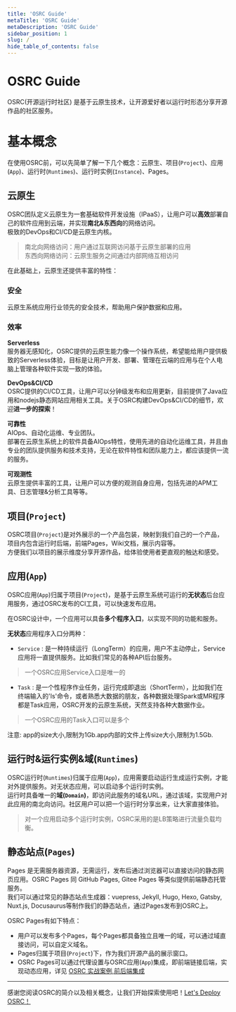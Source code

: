 ```yaml
---
title: 'OSRC Guide'
metaTitle: 'OSRC Guide'
metaDescription: 'OSRC Guide'
sidebar_position: 1
slug: /
hide_table_of_contents: false
---
```


# OSRC Guide

OSRC(开源运行时社区) 是基于云原生技术，让开源爱好者以运行时形态分享开源作品的社区服务。

# 基本概念

在使用OSRC前，可以先简单了解一下几个概念：云原生、项目(`Project`)、应用(`App`)、运行时(`Runtimes`)、运行时实例(`Instance`)、Pages。

## 云原生

OSRC团队定义云原生为一套基础软件开发设施（IPaaS），让用户可以**高效**部署自己的软件应用到云端，并实现**南北&东西向**的网络访问。   
极致的DevOps和CI/CD是云原生内核。

> 南北向网络访问：用户通过互联网访问基于云原生部署的应用    
> 东西向网络访问：云原生服务之间通过内部网络互相访问

在此基础上，云原生还提供丰富的特性：

### 安全
云原生系统应用行业领先的安全技术，帮助用户保护数据和应用。

### 效率
**Serverless**     
服务器无感知化，OSRC提供的云原生能力像一个操作系统，希望能给用户提供极致的Serverless体验，目标是让用户开发、部署、管理在云端的应用与在个人电脑上管理各种软件实现一致的体验。

**DevOps&CI/CD**   
OSRC提供的CI/CD工具，让用户可以分钟级发布和应用更新，目前提供了Java应用和nodejs静态网站应用相关工具。关于OSRC构建DevOps&CI/CD的细节，欢迎**进一步的探索**！

**可靠性**  
AIOps、自动化运维、专业团队。       
部署在云原生系统上的软件具备AIOps特性，使用先进的自动化运维工具，并且由专业的团队提供服务和技术支持，无论在软件特性和团队能力上，都应该提供一流的服务。

**可观测性**   
云原生提供丰富的工具，让用户可以方便的观测自身应用，包括先进的APM工具、日志管理&分析工具等等。

## 项目(`Project`)

OSRC项目(`Project`)是对外展示的一个产品包装，映射到我们自己的一个产品，项目内包含运行时后端，前端Pages，Wiki文档，展示内容等。  
方便我们以项目的展示维度分享开源作品，给体验使用者更直观的触达和感受。

## 应用(`App`)

OSRC应用(`App`)归属于项目(`Project`)，是基于云原生系统可运行的**无状态**后台应用服务，通过OSRC发布的CI工具，可以快速发布应用。

在OSRC设计中，一个应用可以具备**多个程序入口**，以实现不同的功能和服务。

**无状态**应用程序入口分两种：

- `Service` :  是一种持续运行（LongTerm）的应用，用户不主动停止，Service应用将一直提供服务。比如我们常见的各种API后台服务。

> 一个OSRC应用Service入口是唯一的

- `Task` : 是一个性程序作业任务，运行完成即退出（ShortTerm），比如我们在终端输入的'ls'命令，或者熟悉大数据的朋友，各种数据处理Spark或MR程序都是Task应用，OSRC开发的云原生系统，天然支持各种大数据作业。

> 一个OSRC应用的Task入口可以是多个

注意:
app的size大小,限制为1Gb.app内部的文件上传size大小,限制为1.5Gb.

## 运行时&运行实例&域(`Runtimes`)

OSRC运行时(`Runtimes`)归属于应用(`App`)，应用需要启动运行生成运行实例，才能对外提供服务。对无状态应用，可以启动多个运行时实例。    
运行时具备唯一的**域(`Domain`)**，即访问此服务的域名URL，通过该域，实现用户对此应用的南北向访问。社区用户可以把一个运行时分享出来，让大家直接体验。

> 对一个应用启动多个运行时实例，OSRC采用的是LB策略进行流量负载均衡。

## 静态站点(`Pages`)

Pages 是无需服务器资源，无需运行，发布后通过浏览器可以直接访问的静态网页应用。OSRC Pages 同 GitHub Pages, Gitee Pages 等类似提供前端静态托管服务。    
我们可以通过常见的静态站点生成器：vuepress, Jekyll, Hugo, Hexo, Gatsby, Nuxt.js, Docusaurus等制作我们的静态站点，通过Pages发布到OSRC上。

OSRC Pages有如下特点：

- 用户可以发布多个Pages，每个Pages都具备独立且唯一的域，可以通过域直接访问，可以自定义域名。
- Pages归属于项目(`Project`)下，作为我们开源产品的展示窗口。
- OSRC Pages可以通过代理设置与OSRC应用(`App`)集成，即前端链接后端，实现动态应用，详见 [OSRC 实战案例,前后端集成](/osrc-pages.html)

----

感谢您阅读OSRC的简介以及相关概念，让我们开始探索使用吧！[Let's Deploy OSRC！](/osrc-app.html)
